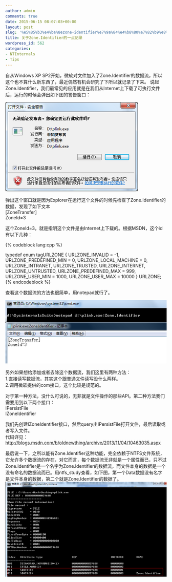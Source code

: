 ```yaml
---
author: admin
comments: true
date: 2015-06-15 08:07:03+00:00
layout: post
slug: '%e5%85%b3%e4%ba%8ezone-identifier%e7%9a%84%e4%b8%80%e7%82%b9%e8%ae%b0%e5%bd%95'
title: 关于Zone.Identifier的一点记录
wordpress_id: 562
categories:
- NTInternals
- Tips
---
```


自从Windows XP SP2开始，微软对文件加入了Zone.Identifier的数据流，所以这个也不算什么新东西了，最近偶然有机会研究了下所以就记录了下来。
说起Zone.Identifier，我们最常见的应用就是在我们从Internet上下载了可执行文件后，运行的时候会弹出如下图的警告窗口：

[![20150615150628](/uploads/2015/06/20150615150628.png)](/uploads/2015/06/20150615150628.png)

弹出这个窗口就是因为Explorer在运行这个文件的时候先检查了Zone.Identifier的数据，发现了如下文本  
[ZoneTransfer]  
ZoneId=3

这个ZoneId=3，就是指明这个文件是由Internet上下载的。根据MSDN，这个id有以下几种：

{% codeblock lang:cpp %}

typedef enum tagURLZONE { 
  URLZONE_INVALID         = -1,
  URLZONE_PREDEFINED_MIN  = 0,
  URLZONE_LOCAL_MACHINE   = 0,
  URLZONE_INTRANET,
  URLZONE_TRUSTED,
  URLZONE_INTERNET,
  URLZONE_UNTRUSTED,
  URLZONE_PREDEFINED_MAX  = 999,
  URLZONE_USER_MIN        = 1000,
  URLZONE_USER_MAX        = 10000
} URLZONE; 
{% endcodeblock %}

查看这个数据流的方法也很简单，用notepad就行了。

[![20150615153805](/uploads/2015/06/20150615153805.png)](/uploads/2015/06/20150615153805.png)

另外如果想给添加或者去除这个数据流，我们这里有两种方法：  
1.直接读写数据流，其实这个跟普通文件读写没什么两样。  
2.调用微软提供的com接口，这个比较是规范的。  

对于第一种方法，没什么可说的，无非就是文件操作的那些API。第二种方法我们需要用到以下两个接口：  
IPersistFile  
IZoneIdentifier

我们先创建IZoneIdentifier接口，然后query出IPersistFile打开文件，最后读取或者写入文件。  
代码详见：http://blogs.msdn.com/b/oldnewthing/archive/2013/11/04/10463035.aspx

最后说一下，之所以能有Zone.Identifier这种功能，完全依赖于NTFS文件系统，它允许多个数据流的存在，对它而言，每个数据流无非就是一个属性而已，只不过Zone.Identifier是一个名字为Zone.Identifier的数据流，而文件本身的数据是一个没有命名的数据流而已。用ntfs_study查看，如下图，第一个Data数据没有名字是文件本身的数据，第二个就是Zone.Identifier的数据了。
[![20150615160110](/uploads/2015/06/20150615160110.png)](/uploads/2015/06/20150615160110.png)
